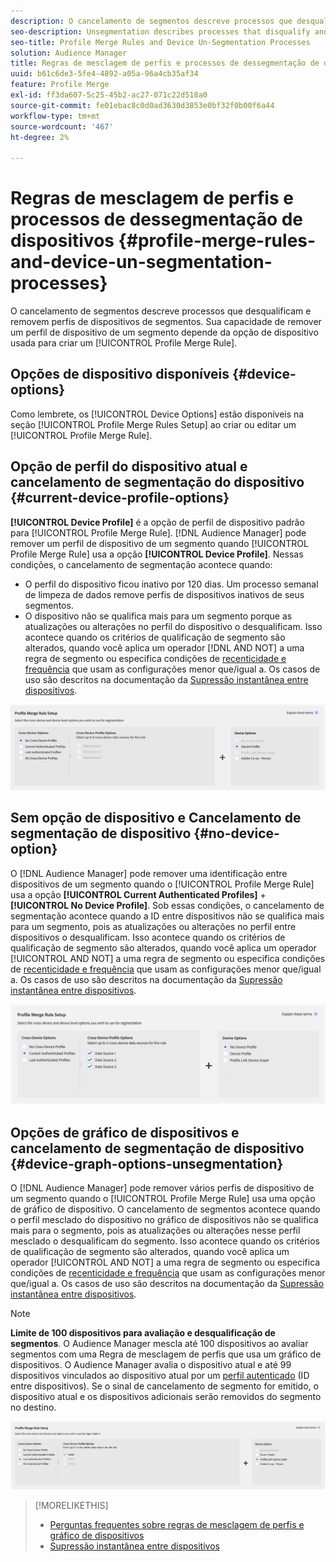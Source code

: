 ```yaml
---
description: O cancelamento de segmentos descreve processos que desqualificam e removem perfis de dispositivos de segmentos. Sua capacidade de remover um perfil de dispositivo de um segmento depende da opção de dispositivo usada para criar uma Regra de mesclagem de perfis.
seo-description: Unsegmentation describes processes that disqualify and remove device profiles from segments. Your ability to remove a device profile from a segment depends on the device option used to create a Profile Merge Rule.
seo-title: Profile Merge Rules and Device Un-Segmentation Processes
solution: Audience Manager
title: Regras de mesclagem de perfis e processos de dessegmentação de dispositivos
uuid: b61c6de3-5fe4-4892-a05a-96a4cb35af34
feature: Profile Merge
exl-id: ff3da607-5c25-45b2-ac27-071c22d518a0
source-git-commit: fe01ebac8c0d0ad3630d3853e0bf32f0b00f6a44
workflow-type: tm+mt
source-wordcount: '467'
ht-degree: 2%

---
```


# Regras de mesclagem de perfis e processos de dessegmentação de dispositivos {#profile-merge-rules-and-device-un-segmentation-processes}

O cancelamento de segmentos descreve processos que desqualificam e removem perfis de dispositivos de segmentos. Sua capacidade de remover um perfil de dispositivo de um segmento depende da opção de dispositivo usada para criar um [!UICONTROL Profile Merge Rule].

## Opções de dispositivo disponíveis {#device-options}

Como lembrete, os [!UICONTROL Device Options] estão disponíveis na seção [!UICONTROL Profile Merge Rules Setup] ao criar ou editar um [!UICONTROL Profile Merge Rule].

## Opção de perfil do dispositivo atual e cancelamento de segmentação do dispositivo {#current-device-profile-options}

**[!UICONTROL Device Profile]** é a opção de perfil de dispositivo padrão para [!UICONTROL Profile Merge Rule]. [!DNL Audience Manager] pode remover um perfil de dispositivo de um segmento quando [!UICONTROL Profile Merge Rule] usa a opção **[!UICONTROL Device Profile]**. Nessas condições, o cancelamento de segmentação acontece quando:

* O perfil do dispositivo ficou inativo por 120 dias. Um processo semanal de limpeza de dados remove perfis de dispositivos inativos de seus segmentos.
* O dispositivo não se qualifica mais para um segmento porque as atualizações ou alterações no perfil do dispositivo o desqualificam. Isso acontece quando os critérios de qualificação de segmento são alterados, quando você aplica um operador [!DNL AND NOT] a uma regra de segmento ou especifica condições de [recenticidade e frequência](../segments/recency-and-frequency.md) que usam as configurações menor que/igual a. Os casos de uso são descritos na documentação da [Supressão instantânea entre dispositivos](instant-cross-device-suppression.md).

![somente dispositivo](assets/device-only.png)

## Sem opção de dispositivo e Cancelamento de segmentação de dispositivo {#no-device-option}

O [!DNL Audience Manager] pode remover uma identificação entre dispositivos de um segmento quando o [!UICONTROL Profile Merge Rule] usa a opção **[!UICONTROL Current Authenticated Profiles]** + **[!UICONTROL No Device Profile]**. Sob essas condições, o cancelamento de segmentação acontece quando a ID entre dispositivos não se qualifica mais para um segmento, pois as atualizações ou alterações no perfil entre dispositivos o desqualificam. Isso acontece quando os critérios de qualificação de segmento são alterados, quando você aplica um operador [!UICONTROL AND NOT] a uma regra de segmento ou especifica condições de [recenticidade e frequência](../segments/recency-and-frequency.md) que usam as configurações menor que/igual a. Os casos de uso são descritos na documentação da [Supressão instantânea entre dispositivos](instant-cross-device-suppression.md).

![](assets/current-no-device.png)

## Opções de gráfico de dispositivos e cancelamento de segmentação de dispositivo {#device-graph-options-unsegmentation}

O [!DNL Audience Manager] pode remover vários perfis de dispositivo de um segmento quando o [!UICONTROL Profile Merge Rule] usa uma opção de gráfico de dispositivo. O cancelamento de segmentos acontece quando o perfil mesclado do dispositivo no gráfico de dispositivos não se qualifica mais para o segmento, pois as atualizações ou alterações nesse perfil mesclado o desqualificam do segmento. Isso acontece quando os critérios de qualificação de segmento são alterados, quando você aplica um operador [!UICONTROL AND NOT] a uma regra de segmento ou especifica condições de [recenticidade e frequência](../segments/recency-and-frequency.md) que usam as configurações menor que/igual a. Os casos de uso são descritos na documentação da [Supressão instantânea entre dispositivos](instant-cross-device-suppression.md).

>[!NOTE]
>
>**Limite de 100 dispositivos para avaliação e desqualificação de segmentos**.
>O Audience Manager mescla até 100 dispositivos ao avaliar segmentos com uma Regra de mesclagem de perfis que usa um gráfico de dispositivos. O Audience Manager avalia o dispositivo atual e até 99 dispositivos vinculados ao dispositivo atual por um [perfil autenticado](../../reference/visitor-authentication-states.md) (ID entre dispositivos). Se o sinal de cancelamento de segmento for emitido, o dispositivo atual e os dispositivos adicionais serão removidos do segmento no destino.

![](assets/last-device-graph.png)

>[!MORELIKETHIS]
>
>* [Perguntas frequentes sobre regras de mesclagem de perfis e gráfico de dispositivos](../../faq/faq-profile-merge.md)
>* [Supressão instantânea entre dispositivos](instant-cross-device-suppression.md)
